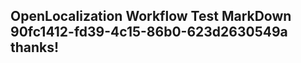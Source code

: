 <properties
ms.topic="hero-topic"
ms.test1="hero-topic"
ms.test2="test"/>

## OpenLocalization Workflow Test MarkDown 90fc1412-fd39-4c15-86b0-623d2630549a thanks!
